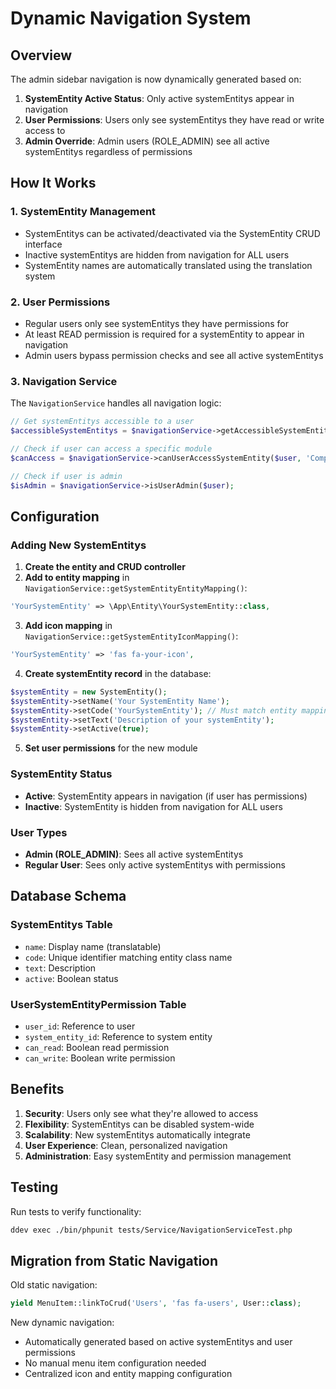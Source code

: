 # Dynamic Navigation System

## Overview

The admin sidebar navigation is now dynamically generated based on:
1. **SystemEntity Active Status**: Only active systemEntitys appear in navigation
2. **User Permissions**: Users only see systemEntitys they have read or write access to
3. **Admin Override**: Admin users (ROLE_ADMIN) see all active systemEntitys regardless of permissions

## How It Works

### 1. SystemEntity Management
- SystemEntitys can be activated/deactivated via the SystemEntity CRUD interface
- Inactive systemEntitys are hidden from navigation for ALL users
- SystemEntity names are automatically translated using the translation system

### 2. User Permissions
- Regular users only see systemEntitys they have permissions for
- At least READ permission is required for a systemEntity to appear in navigation
- Admin users bypass permission checks and see all active systemEntitys

### 3. Navigation Service
The `NavigationService` handles all navigation logic:

```php
// Get systemEntitys accessible to a user
$accessibleSystemEntitys = $navigationService->getAccessibleSystemEntitysForUser($user);

// Check if user can access a specific module
$canAccess = $navigationService->canUserAccessSystemEntity($user, 'Company');

// Check if user is admin
$isAdmin = $navigationService->isUserAdmin($user);
```

## Configuration

### Adding New SystemEntitys

1. **Create the entity and CRUD controller**
2. **Add to entity mapping** in `NavigationService::getSystemEntityEntityMapping()`:
```php
'YourSystemEntity' => \App\Entity\YourSystemEntity::class,
```

3. **Add icon mapping** in `NavigationService::getSystemEntityIconMapping()`:
```php
'YourSystemEntity' => 'fas fa-your-icon',
```

4. **Create systemEntity record** in the database:
```php
$systemEntity = new SystemEntity();
$systemEntity->setName('Your SystemEntity Name');
$systemEntity->setCode('YourSystemEntity'); // Must match entity mapping key
$systemEntity->setText('Description of your systemEntity');
$systemEntity->setActive(true);
```

5. **Set user permissions** for the new module

### SystemEntity Status
- **Active**: SystemEntity appears in navigation (if user has permissions)
- **Inactive**: SystemEntity is hidden from navigation for ALL users

### User Types
- **Admin (ROLE_ADMIN)**: Sees all active systemEntitys
- **Regular User**: Sees only active systemEntitys with permissions

## Database Schema

### SystemEntitys Table
- `name`: Display name (translatable)
- `code`: Unique identifier matching entity class name
- `text`: Description
- `active`: Boolean status

### UserSystemEntityPermission Table
- `user_id`: Reference to user
- `system_entity_id`: Reference to system entity
- `can_read`: Boolean read permission
- `can_write`: Boolean write permission

## Benefits

1. **Security**: Users only see what they're allowed to access
2. **Flexibility**: SystemEntitys can be disabled system-wide
3. **Scalability**: New systemEntitys automatically integrate
4. **User Experience**: Clean, personalized navigation
5. **Administration**: Easy systemEntity and permission management

## Testing

Run tests to verify functionality:
```bash
ddev exec ./bin/phpunit tests/Service/NavigationServiceTest.php
```

## Migration from Static Navigation

Old static navigation:
```php
yield MenuItem::linkToCrud('Users', 'fas fa-users', User::class);
```

New dynamic navigation:
- Automatically generated based on active systemEntitys and user permissions
- No manual menu item configuration needed
- Centralized icon and entity mapping configuration
